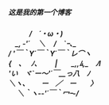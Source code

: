 <h5>这是我的第一个博客<h5>
　　　/　´・ω・) <br>
　_, ‐'´　 ＼　 /　`ｰ､_ <br>
/ '￣｀Y´￣｀Y´￣｀レ⌒ヽ <br>
{　､　 ﾉ､　 　 |　　_,,ﾑ,_　ﾉl <br>
'い　ヾ`ー～'´￣__っ八　ﾉ <br>
＼ヽ､　　 ー　／　ー　　〉 <br>
　 ＼｀ヽ-‐'´￣｀冖ｰ-/<br>

